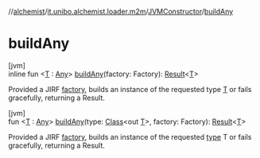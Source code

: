 //[alchemist](../../../index.md)/[it.unibo.alchemist.loader.m2m](../index.md)/[JVMConstructor](index.md)/[buildAny](build-any.md)

# buildAny

[jvm]\
inline fun <[T](build-any.md) : [Any](https://kotlinlang.org/api/latest/jvm/stdlib/kotlin/-any/index.html)> [buildAny](build-any.md)(factory: Factory): [Result](https://kotlinlang.org/api/latest/jvm/stdlib/kotlin/-result/index.html)<[T](build-any.md)>

Provided a JIRF [factory](build-any.md), builds an instance of the requested type [T](build-any.md) or fails gracefully, returning a Result<T>.

[jvm]\
fun <[T](build-any.md) : [Any](https://kotlinlang.org/api/latest/jvm/stdlib/kotlin/-any/index.html)> [buildAny](build-any.md)(type: [Class](https://docs.oracle.com/javase/8/docs/api/java/lang/Class.html)<out [T](build-any.md)>, factory: Factory): [Result](https://kotlinlang.org/api/latest/jvm/stdlib/kotlin/-result/index.html)<[T](build-any.md)>

Provided a JIRF [factory](build-any.md), builds an instance of the requested [type](build-any.md) T or fails gracefully, returning a Result<T>.
